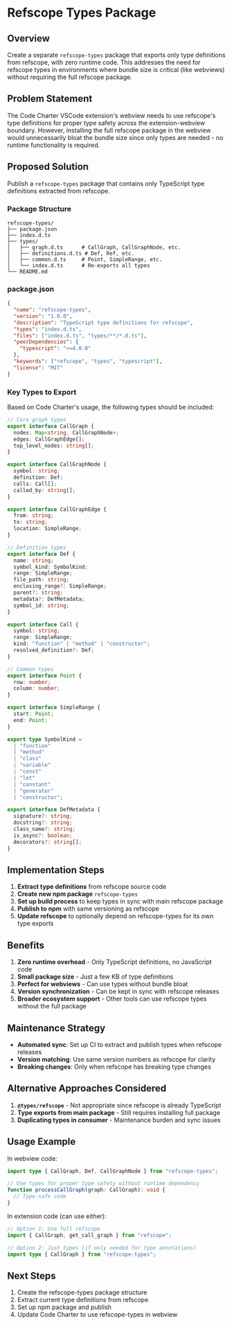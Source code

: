 # Refscope Types Package

## Overview

Create a separate `refscope-types` package that exports only type definitions from refscope, with zero runtime code. This addresses the need for refscope types in environments where bundle size is critical (like webviews) without requiring the full refscope package.

## Problem Statement

The Code Charter VSCode extension's webview needs to use refscope's type definitions for proper type safety across the extension-webview boundary. However, installing the full refscope package in the webview would unnecessarily bloat the bundle size since only types are needed - no runtime functionality is required.

## Proposed Solution

Publish a `refscope-types` package that contains only TypeScript type definitions extracted from refscope.

### Package Structure

```
refscope-types/
├── package.json
├── index.d.ts
├── types/
│   ├── graph.d.ts      # CallGraph, CallGraphNode, etc.
│   ├── definitions.d.ts # Def, Ref, etc.
│   ├── common.d.ts     # Point, SimpleRange, etc.
│   └── index.d.ts      # Re-exports all types
└── README.md
```

### package.json

```json
{
  "name": "refscope-types",
  "version": "1.0.0",
  "description": "TypeScript type definitions for refscope",
  "types": "index.d.ts",
  "files": ["index.d.ts", "types/**/*.d.ts"],
  "peerDependencies": {
    "typescript": ">=4.0.0"
  },
  "keywords": ["refscope", "types", "typescript"],
  "license": "MIT"
}
```

### Key Types to Export

Based on Code Charter's usage, the following types should be included:

```typescript
// Core graph types
export interface CallGraph {
  nodes: Map<string, CallGraphNode>;
  edges: CallGraphEdge[];
  top_level_nodes: string[];
}

export interface CallGraphNode {
  symbol: string;
  definition: Def;
  calls: Call[];
  called_by: string[];
}

export interface CallGraphEdge {
  from: string;
  to: string;
  location: SimpleRange;
}

// Definition types
export interface Def {
  name: string;
  symbol_kind: SymbolKind;
  range: SimpleRange;
  file_path: string;
  enclosing_range?: SimpleRange;
  parent?: string;
  metadata?: DefMetadata;
  symbol_id: string;
}

export interface Call {
  symbol: string;
  range: SimpleRange;
  kind: "function" | "method" | "constructor";
  resolved_definition?: Def;
}

// Common types
export interface Point {
  row: number;
  column: number;
}

export interface SimpleRange {
  start: Point;
  end: Point;
}

export type SymbolKind =
  | "function"
  | "method"
  | "class"
  | "variable"
  | "const"
  | "let"
  | "constant"
  | "generator"
  | "constructor";

export interface DefMetadata {
  signature?: string;
  docstring?: string;
  class_name?: string;
  is_async?: boolean;
  decorators?: string[];
}
```

## Implementation Steps

1. **Extract type definitions** from refscope source code
2. **Create new npm package** `refscope-types`
3. **Set up build process** to keep types in sync with main refscope package
4. **Publish to npm** with same versioning as refscope
5. **Update refscope** to optionally depend on refscope-types for its own type exports

## Benefits

1. **Zero runtime overhead** - Only TypeScript definitions, no JavaScript code
2. **Small package size** - Just a few KB of type definitions
3. **Perfect for webviews** - Can use types without bundle bloat
4. **Version synchronization** - Can be kept in sync with refscope releases
5. **Broader ecosystem support** - Other tools can use refscope types without the full package

## Maintenance Strategy

- **Automated sync**: Set up CI to extract and publish types when refscope releases
- **Version matching**: Use same version numbers as refscope for clarity
- **Breaking changes**: Only when refscope has breaking type changes

## Alternative Approaches Considered

1. **`@types/refscope`** - Not appropriate since refscope is already TypeScript
2. **Type exports from main package** - Still requires installing full package
3. **Duplicating types in consumer** - Maintenance burden and sync issues

## Usage Example

In webview code:

```typescript
import type { CallGraph, Def, CallGraphNode } from "refscope-types";

// Use types for proper type safety without runtime dependency
function processCallGraph(graph: CallGraph): void {
  // Type-safe code
}
```

In extension code (can use either):

```typescript
// Option 1: Use full refscope
import { CallGraph, get_call_graph } from "refscope";

// Option 2: Just types (if only needed for type annotations)
import type { CallGraph } from "refscope-types";
```

## Next Steps

1. Create the refscope-types package structure
2. Extract current type definitions from refscope
3. Set up npm package and publish
4. Update Code Charter to use refscope-types in webview
